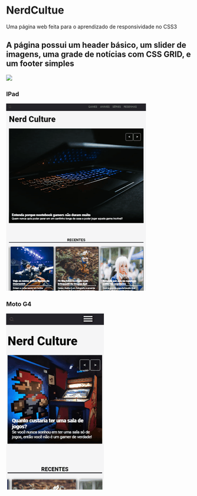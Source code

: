 # NerdCultue
Uma página web feita para o aprendizado de responsividade no CSS3

## A página possui um header básico, um slider de imagens, uma grade de notícias com CSS GRID, e um footer simples
![](Web.gif)

### IPad
![](Ipad.gif)

### Moto G4
![](MotoG4.gif)
